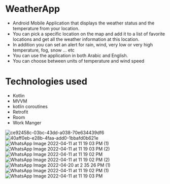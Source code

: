 # WeatherApp
- Android Mobile Application that displays the weather status and the temperature
from your location.
- You can pick a specific location on the map and add it to a list of favorite locations and 
get all the weather information at this location.
- In addition you can set an alert for rain, wind, very low or very high temperature, fog, snow … etc
- You can use the application in both Arabic and English.
- You can choose between units of temperature and wind speed

# Technologies used
- Kotlin
- MVVM
- kotlin coroutines
- Retrofit
- Room
- Work Manger

![ce92458c-03bc-43dd-a038-70e634439df6](https://user-images.githubusercontent.com/55184522/164233572-a5c6c451-1888-464b-916f-14d8e101f994.jpg)
![40aff0eb-e28b-4faa-add0-1bbafd0b621e](https://user-images.githubusercontent.com/55184522/164233596-7025b040-3f80-4079-abf2-66d6ee070738.jpg)
![WhatsApp Image 2022-04-11 at 11 19 03 PM (1)](https://user-images.githubusercontent.com/55184522/164233635-54895e0c-d557-4f7e-a768-1e332bceaf49.jpeg)
![WhatsApp Image 2022-04-11 at 11 19 03 PM (2)](https://user-images.githubusercontent.com/55184522/164233641-7680f7c8-3d4a-4d5f-b44e-86d68e8c0691.jpeg)
![WhatsApp Image 2022-04-11 at 11 19 02 PM](https://user-images.githubusercontent.com/55184522/164233644-fa8dfb57-72be-494f-82a8-9aacc099460f.jpeg)
![WhatsApp Image 2022-04-11 at 11 19 02 PM (2)](https://user-images.githubusercontent.com/55184522/164233648-ee9aa367-db4d-4b47-af5a-249ac2117bc9.jpeg)
![WhatsApp Image 2022-04-20 at 2 35 26 PM (1)](https://user-images.githubusercontent.com/55184522/164233650-cdd473d0-6a2a-4465-b5ed-b20398d2f6e7.jpeg)
![WhatsApp Image 2022-04-11 at 11 19 02 PM (1)](https://user-images.githubusercontent.com/55184522/164233653-87c47d44-e3e9-45af-899f-ae6e9923f33e.jpeg)
![WhatsApp Image 2022-04-11 at 11 19 03 PM](https://user-images.githubusercontent.com/55184522/164233660-191e8439-9f9e-4398-87ef-cd342f8dfcbc.jpeg)
